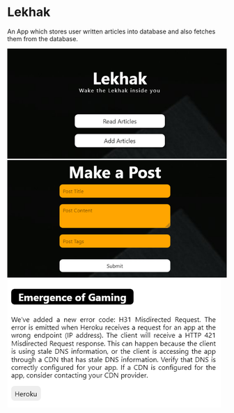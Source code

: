 # Lekhak
An App which stores user written articles into database and also fetches them from the database.
<br>


<img src="im1 (1).png">




<img src="im1 (2).png">
<img src="im1 (3).png">
